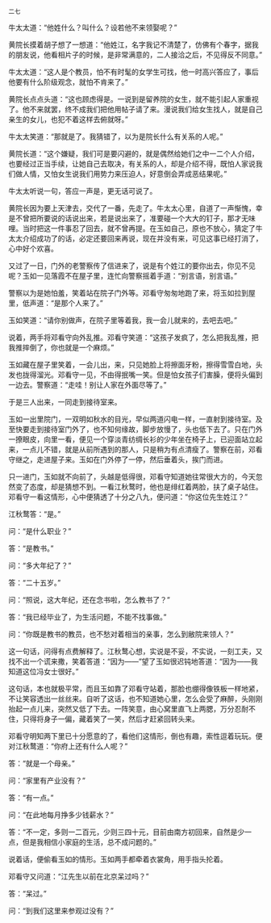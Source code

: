     二七 

   牛太太道：“他姓什么？叫什么？设若他不来领娶呢？”

   黄院长摸着胡子想了一想道：“他姓江，名字我记不清楚了，仿佛有个春字，据我的朋友说，他看相片子的时候，是非常满意的，二人接洽之后，不见得反不同意。”

   牛太太道：“这人是个教员，怕不有时髦的女学生可找，他一时高兴答应了，事后他要有什么阶级观念，就怕不肯来了。”

   黄院长点点头道：“这也顾虑得是。一说到是留养院的女生，就不能引起人家重视了。他不来就罢，终不成我们把他用帖子请了来。漫说我们给女生找人，就是自己亲生的女儿，也犯不着这样去俯就呀。”

   牛太太笑道：“那就是了。我猜错了，以为是院长什么有关系的人呢。”

   黄院长道：“这个嫌疑，我们可是要闪避的，就是偶然给她们之中一二个人介绍，也要经过正当手续，让她自己去取决，有关系的人，却是介绍不得，既怕人家说我们做人情，又怕女生说我们用势力来压迫人，好意倒会弄成恶结果呢。”

   牛太太听说一句，答应一声是，更无话可说了。

   黄院长因为要上天津去，交代了一番，先走了。牛太太心里，自道了一声惭愧，幸是不曾把所要说的话说出来，若是说出来了，准要碰一个大大的钉子，那才无味哩。当时把这一件事忍了回去，就不曾再提。在玉如自己，原也不放心，猜定了牛太太介绍成功了的话，必定还要回来再说，现在并没有来，可见这事已经打消了，心中好个欢喜。

   又过了一日，门外的老警察传了信进来了，说是有个姓江的要你出去，你见不见呢？玉如一见落霞不在屋子里，连忙向警察摇着手道：“别言语，别言语。”

   警察以为是她怕羞，笑着站在院子门外等。邓看守匆匆地跑了来，将玉如拉到屋里，低声道：“是那个人来了。”

   玉如笑道：“请你别做声，在院子里等着我，我一会儿就来的，去吧去吧。”

   说着，两手将邓看守向外乱推。邓看守笑道：“这孩子发疯了，怎么把我乱推，把我推摔倒了，你也就是一个麻烦。”

   玉如藏在屋子里笑着，一会儿出，来，只见她脸上将擦面牙粉，擦得雪雪白地，头发也拢得溜光。邓看守一见，不由得抿嘴一笑。但是怕女孩子们害臊，便将头偏到一边去。警察道：“走哇！别让人家在外面尽等了。”

   于是三人出来，一同走到接待室来。

   玉如一出里院门，一双明如秋水的目光，早似两道闪电一样，一直射到接待室。及至快要走到接待室门外了，也不知何缘故，脚步放慢了，头也低下去了。只在门外一撩眼皮，向里一看，便见一个穿淡青纺绸长衫的少年坐在椅子上，已迎面站立起来，一点儿不错，就是从前所遇到的那人，只是稍为有点清瘦了。警察在前，邓看守继之，走进屋子来。玉如在门外停了一停，然后垂着头，挨门而进。

   只一进门，玉如就不向前了，头越是低得很，邓看守知道她往常很大方的，今天忽然变了态度，却是猜想不到。一看江秋鹜时，他也是绯红着两脸，扶了桌子站住。邓看守一看这情形，心中便猜透了十分之八九，便问道：“你这位先生姓江？”

   江秋鹜答：“是。”

   问：“是什么职业？”

   答：“是教书。”

   问：“多大年纪了？”

   答：“二十五岁。”

   问：“照说，这大年纪，还在念书啦，怎么教书了？”

   答：“我已经毕业了，为生活问题，不能不找事做。”

   问：“你既是教书的教员，也不愁对着相当的亲事，怎么到敝院来领人？”

   这一句话，问得有点费解释了。江秋鹜心想，实说是不妥，不实说，一刻工夫，又找不出一个谎来撒，笑着答道：“因为——”望了玉如很迟钝地答道：“因为——我知道这位冯女士很好。”

   这句话，本也就极平常，而且玉如靠了邓看守站着，那脸也绷得像铁板一样地紧，不让笑容透出一丝丝来。自听了这话，也不知道她心里，怎么会受了麻醉，头刚刚抬起一点儿来，突然又低了下去。一阵笑意，由心窝里直飞上两腮，万分忍耐不住，只得将身子一偏，藏着笑了一笑，然后才赶紧回转头来。

   邓看守明知两下里已十分愿意的了，看他们这情形，倒也有趣，索性逗着玩玩。便对江秋鹜道：“你府上还有什么人呢？”

   答：“就是一个母亲。”

   问：“家里有产业没有？”

   答：“有一点。”

   问：“在此地每月挣多少钱薪水？”

   答：“不一定，多则一二百元，少则三四十元，目前由南方初回来，自然是少一点，但是我相信小家庭的生活，总不成问题的。”

   说着话，便偷看玉如的情形。玉如两手都牵着衣裳角，用手指头抡着。

   邓看守又问道：“江先生以前在北京呆过吗？”

   答：“呆过。”

   问：“到我们这里来参观过没有？”

